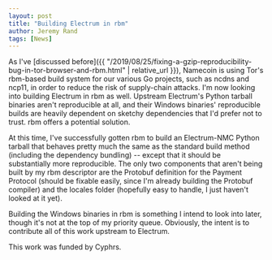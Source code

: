 ```yaml
---
layout: post
title: "Building Electrum in rbm"
author: Jeremy Rand
tags: [News]
---
```


As I've [discussed before]({{ "/2019/08/25/fixing-a-gzip-reproducibility-bug-in-tor-browser-and-rbm.html" | relative_url }}), Namecoin is using Tor's rbm-based build system for our various Go projects, such as ncdns and ncp11, in order to reduce the risk of supply-chain attacks.  I'm now looking into building Electrum in rbm as well.  Upstream Electrum's Python tarball binaries aren't reproducible at all, and their Windows binaries' reproducible builds are heavily dependent on sketchy dependencies that I'd prefer not to trust.  rbm offers a potential solution.

At this time, I've successfully gotten rbm to build an Electrum-NMC Python tarball that behaves pretty much the same as the standard build method (including the dependency bundling) -- except that it should be substantially more reproducible.  The only two components that aren't being built by my rbm descriptor are the Protobuf definition for the Payment Protocol (should be fixable easily, since I'm already building the Protobuf compiler) and the locales folder (hopefully easy to handle, I just haven't looked at it yet).

Building the Windows binaries in rbm is something I intend to look into later, though it's not at the top of my priority queue.  Obviously, the intent is to contribute all of this work upstream to Electrum.

This work was funded by Cyphrs.
